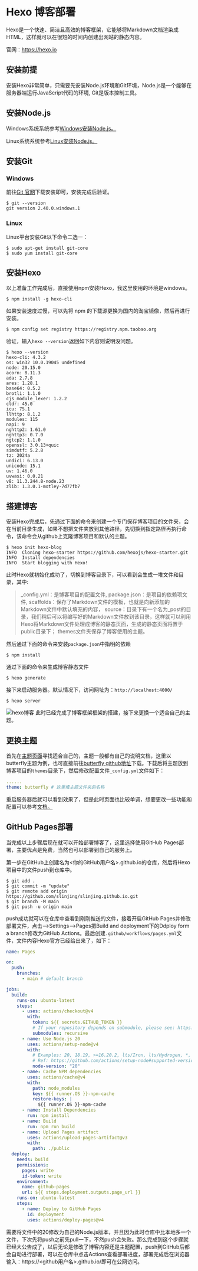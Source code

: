 # Hexo 博客部署
Hexo是一个快速、简洁且高效的博客框架，它能够将Markdown文档渲染成HTML，这样就可以在很短的时间内创建出网站的静态内容。

官网：https://hexo.io

## 安装前提
安装Hexo非常简单，只需要先安装Node.js环境和Git环境，Node.js是一个能够在服务器端运行JavaScript代码的环境, Git是版本控制工具。

## 安装Node.js
Windows系统系统参考[Windows安装Node.js。](/docker/debug.md)

Linux系统系统参考[Linux安装Node.js。](/docker/debug.md)


## 安装Git
### Windows
前往[Git 官网](https://git-scm.com/)下载安装即可，安装完成后验证。
```shell
$ git --version
git version 2.40.0.windows.1
```
### Linux
Linux平台安装Git以下命令二选一：
```shell
$ sudo apt-get install git-core 
$ sudo yum install git-core 
```

## 安装Hexo
以上准备工作完成后，直接使用npm安装Hexo，我这里使用的环境是windows。
```shell
$ npm install -g hexo-cli
```
如果安装速度过慢，可以先将 npm 的下载源更换为国内的淘宝镜像，然后再进行安装。
```shell
$ npm config set registry https://registry.npm.taobao.org
```
验证，输入`hexo --version`返回如下内容则说明没问题。
```shell
$ hexo --version
hexo-cli: 4.3.2
os: win32 10.0.19045 undefined
node: 20.15.0
acorn: 8.11.3
ada: 2.7.8
ares: 1.28.1
base64: 0.5.2
brotli: 1.1.0
cjs_module_lexer: 1.2.2
cldr: 45.0
icu: 75.1
llhttp: 8.1.2
modules: 115
napi: 9
nghttp2: 1.61.0
nghttp3: 0.7.0
ngtcp2: 1.1.0
openssl: 3.0.13+quic
simdutf: 5.2.8
tz: 2024a
undici: 6.13.0
unicode: 15.1
uv: 1.46.0
uvwasi: 0.0.21
v8: 11.3.244.8-node.23
zlib: 1.3.0.1-motley-7d77fb7
```

## 搭建博客
安装Hexo完成后，先通过下面的命令来创建一个专门保存博客项目的文件夹，会在当前目录生成，如果不想把文件夹放到其他路径，先切换到指定路径再执行命令，该命令会从github上克隆博客项目和默认的主题。
```shell
$ hexo init hexo-blog
INFO  Cloning hexo-starter https://github.com/hexojs/hexo-starter.git
INFO  Install dependencies
INFO  Start blogging with Hexo!
```
此时Hexo就初始化成功了，切换到博客目录下，可以看到会生成一堆文件和目录，其中:
> _config.yml：是博客项目的配置文件,
package.json：是项目的依赖项文件,
scaffolds：保存了Markdown文件的模板，也就是向新添加的Markdown文件中默认填充的内容，
source：目录下有一个名为_post的目录，我们稍后可以将编写好的Markdown文件放到该目录，这样就可以利用Hexo将Markdown文件处理成博客的静态页面，生成的静态页面将置于public目录下；
themes文件夹保存了博客使用的主题。

然后通过下面的命令来安装`package.json`中指明的依赖
```shell
$ npm install
```
通过下面的命令来生成博客静态文件
```shell
$ hexo generate
```
接下来启动服务器。默认情况下，访问网址为：`http://localhost:4000/`
```shell
$ hexo server
```
![hexo博客](/hexo.png)
此时已经完成了博客框架框架的搭建，接下来更换一个适合自己的主题。

## 更换主题
首先在[主题页面](https://hexo.io/themes/)寻找适合自己的，主题一般都有自己的说明文档，这里以butterfly主题为例，也可直接前往[butterfly github地址](https://github.com/jerryc127/hexo-theme-butterfly)下载。下载后将主题放到博客项目的`themes`目录下，然后修改配置文件`_config.yml`文件如下：
```yaml
......
theme: butterfly # 这里填主题文件夹的名称
```
重启服务器后就可以看到效果了，但是此时页面也比较单调，想要更改一些功能和配置可以参考[文档。](https://butterfly.js.org/categories/Docs%E6%96%87%E6%AA%94/)

## GitHub Pages部署

当完成以上步骤后现在就可以开始部署博客了，这里选择使用GitHub Pages部署，主要优点是免费，当然也可以部署到自己的服务上。

第一步在GitHub上创建名为<你的GitHub用户名>.github.io的仓库，然后将Hexo项目中的文件push到仓库中。
```shell
$ git add .
$ git commit -m "update"
$ git remote add origin https://github.com/slinjing/slinjing.github.io.git
$ git branch -M main
$ git push -u origin main
```


push成功就可以在仓库中查看到刚刚推送的文件，接着开启GitHub Pages并修改部署文件，点击-->Settings-->Pages把Build and deployment下的Ddploy form a branch修改为GitHub Actions。最后创建`.github/workflows/pages.yml`文件，文件内容Hexo官方已经给出来了，如下：
```yaml
name: Pages

on:
  push:
    branches:
      - main # default branch

jobs:
  build:
    runs-on: ubuntu-latest
    steps:
      - uses: actions/checkout@v4
        with:
          token: ${{ secrets.GITHUB_TOKEN }}
          # If your repository depends on submodule, please see: https://github.com/actions/checkout
          submodules: recursive
      - name: Use Node.js 20
        uses: actions/setup-node@v4
        with:
          # Examples: 20, 18.19, >=16.20.2, lts/Iron, lts/Hydrogen, *, latest, current, node
          # Ref: https://github.com/actions/setup-node#supported-version-syntax
          node-version: "20"
      - name: Cache NPM dependencies
        uses: actions/cache@v4
        with:
          path: node_modules
          key: ${{ runner.OS }}-npm-cache
          restore-keys: |
            ${{ runner.OS }}-npm-cache
      - name: Install Dependencies
        run: npm install
      - name: Build
        run: npm run build
      - name: Upload Pages artifact
        uses: actions/upload-pages-artifact@v3
        with:
          path: ./public
  deploy:
    needs: build
    permissions:
      pages: write
      id-token: write
    environment:
      name: github-pages
      url: ${{ steps.deployment.outputs.page_url }}
    runs-on: ubuntu-latest
    steps:
      - name: Deploy to GitHub Pages
        id: deployment
        uses: actions/deploy-pages@v4
```
需要将文件中的20修改为自己的Node.js版本，并且因为此时仓库中比本地多一个文件，下次先将push之前先pull一下，不然push会失败。那么完成到这个步骤就已经大公告成了，以后无论是修改了博客内容还是主题配置，push到GitHub后都会自动进行部署，可以在仓库中点击Actions查看部署进度，部署完成后在浏览器输入：https://<github用户名>.github.io/即可在公网访问。